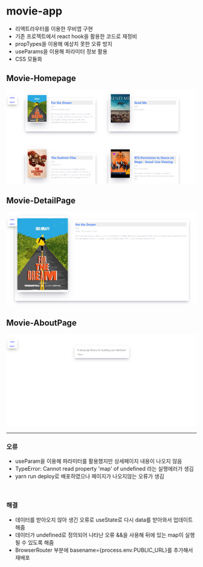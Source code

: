 # movie-app
> 

* 리액트라우터를 이용한 무비앱 구현
* 기존 프로젝트에서 react hook을 활용한 코드로 재정비
* propTypes을 이용해 예상치 못한 오류 방지 
* useParams을 이용해 파라미터 정보 활용
* CSS 모듈화

## Movie-Homepage
<img src='https://github.com/dmswnlee/movie-app/blob/main/src/img/01.PNG?raw=true' alt='home' />

## Movie-DetailPage
<img src='https://github.com/dmswnlee/movie-app/blob/main/src/img/02.PNG?raw=true' alt='detailPage' />

## Movie-AboutPage
<img src='https://github.com/dmswnlee/movie-app/blob/main/src/img/03.PNG?raw=true' alt='aboutPage' />

___

### 오류 
* useParam을 이용해 파라미터를 활용했지만 상세페이지 내용이 나오지 않음
* TypeError: Cannot read property 'map' of undefined 라는 실행에러가 생김 
* yarn run deploy로 배포하였으나 페이지가 나오지않는 오류가 생김
<br />

### 해결
* 데이터를 받아오지 않아 생긴 오류로 useState로 다시 data를 받아와서 업데이트 해줌
* 데이터가 undefined로 정의되어 나타난 오류 &&을 사용해 뒤에 있는 map이 실행될 수 있도록 해줌
* BrowserRouter 부분에 basename={process.env.PUBLIC_URL}를 추가해서 재배포




